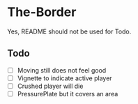 # The-Border

Yes, README should not be used for Todo.

## Todo

- [ ] Moving still does not feel good
- [ ] Vignette to indicate active player
- [ ] Crushed player will die
- [ ] PressurePlate but it covers an area